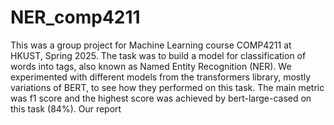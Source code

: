 # NER_comp4211

This was a group project for Machine Learning course COMP4211 at HKUST, Spring 2025. The task was to build a model for classification of words into tags, also known as Named Entity Recognition (NER). We experimented with different models from the transformers library, mostly variations of BERT, to see how they performed on this task. The main metric was f1 score and the highest score was achieved by bert-large-cased on this task (84%). Our report
